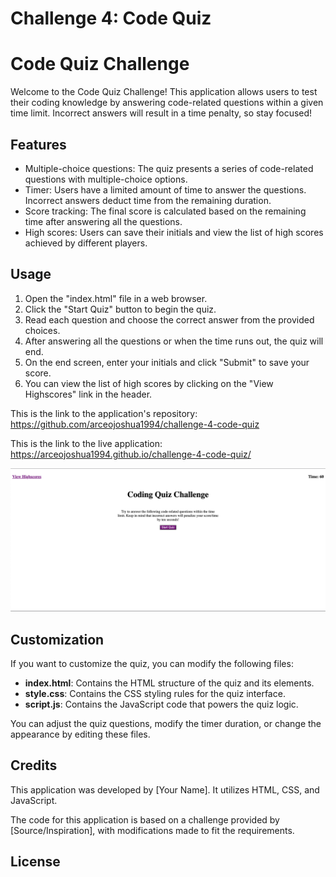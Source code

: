 # Challenge 4: Code Quiz

# Code Quiz Challenge

Welcome to the Code Quiz Challenge! This application allows users to test their coding knowledge by answering code-related questions within a given time limit. Incorrect answers will result in a time penalty, so stay focused!

## Features

- Multiple-choice questions: The quiz presents a series of code-related questions with multiple-choice options.
- Timer: Users have a limited amount of time to answer the questions. Incorrect answers deduct time from the remaining duration.
- Score tracking: The final score is calculated based on the remaining time after answering all the questions.
- High scores: Users can save their initials and view the list of high scores achieved by different players.

## Usage

1. Open the "index.html" file in a web browser.
2. Click the "Start Quiz" button to begin the quiz.
3. Read each question and choose the correct answer from the provided choices.
4. After answering all the questions or when the time runs out, the quiz will end.
5. On the end screen, enter your initials and click "Submit" to save your score.
6. You can view the list of high scores by clicking on the "View Highscores" link in the header.

This is the link to the application's repository: https://github.com/arceojoshua1994/challenge-4-code-quiz

This is the link to the live application: https://arceojoshua1994.github.io/challenge-4-code-quiz/

![Alt-Text](./assets/images/Screenshot%202023-07-14%20at%208.37.16%20AM.png)

## Customization

If you want to customize the quiz, you can modify the following files:

- **index.html**: Contains the HTML structure of the quiz and its elements.
- **style.css**: Contains the CSS styling rules for the quiz interface.
- **script.js**: Contains the JavaScript code that powers the quiz logic.

You can adjust the quiz questions, modify the timer duration, or change the appearance by editing these files.

## Credits

This application was developed by [Your Name]. It utilizes HTML, CSS, and JavaScript.

The code for this application is based on a challenge provided by [Source/Inspiration], with modifications made to fit the requirements.

## License
